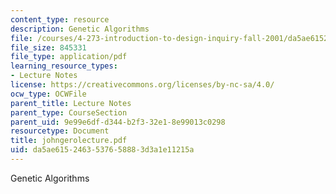```yaml
---
content_type: resource
description: Genetic Algorithms
file: /courses/4-273-introduction-to-design-inquiry-fall-2001/da5ae6152463537658883d3a1e11215a_johngerolecture.pdf
file_size: 845331
file_type: application/pdf
learning_resource_types:
- Lecture Notes
license: https://creativecommons.org/licenses/by-nc-sa/4.0/
ocw_type: OCWFile
parent_title: Lecture Notes
parent_type: CourseSection
parent_uid: 9e99e6df-d344-b2f3-32e1-8e99013c0298
resourcetype: Document
title: johngerolecture.pdf
uid: da5ae615-2463-5376-5888-3d3a1e11215a
---
```

Genetic Algorithms
